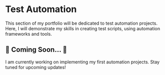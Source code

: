 #  Test Automation

This section of my portfolio will be dedicated to test automation projects.
Here, I will demonstrate my skills in creating test scripts, using automation frameworks and tools.

## 🚧 Coming Soon... 🚧

I am currently working on implementing my first automation projects.
Stay tuned for upcoming updates!
